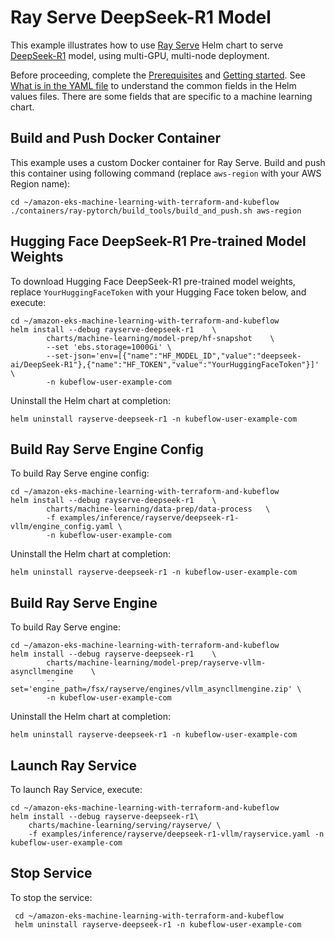 # Ray Serve DeepSeek-R1 Model

This example illustrates how to use [Ray Serve](../../../charts/machine-learning/training/rayserve/) Helm chart to serve [DeepSeek-R1](https://huggingface.co/deepseek-ai/DeepSeek-R1) model, using multi-GPU, multi-node deployment. 

Before proceeding, complete the [Prerequisites](../../../../README.md#prerequisites) and [Getting started](../../../../README.md#getting-started). See [What is in the YAML file](../../../../README.md#yaml-recipes) to understand the common fields in the Helm values files. There are some fields that are specific to a machine learning chart.

## Build and Push Docker Container

This example uses a custom Docker container for Ray Serve. Build and push this container using following command (replace `aws-region` with your AWS Region name):

    cd ~/amazon-eks-machine-learning-with-terraform-and-kubeflow
    ./containers/ray-pytorch/build_tools/build_and_push.sh aws-region


## Hugging Face DeepSeek-R1 Pre-trained Model Weights

To download Hugging Face DeepSeek-R1 pre-trained model weights, replace `YourHuggingFaceToken` with your Hugging Face token below, and execute:

    cd ~/amazon-eks-machine-learning-with-terraform-and-kubeflow
    helm install --debug rayserve-deepseek-r1    \
            charts/machine-learning/model-prep/hf-snapshot    \
            --set 'ebs.storage=1000Gi' \
            --set-json='env=[{"name":"HF_MODEL_ID","value":"deepseek-ai/DeepSeek-R1"},{"name":"HF_TOKEN","value":"YourHuggingFaceToken"}]' \
            -n kubeflow-user-example-com

Uninstall the Helm chart at completion:

    helm uninstall rayserve-deepseek-r1 -n kubeflow-user-example-com

## Build Ray Serve Engine Config

To build Ray Serve engine config:

    cd ~/amazon-eks-machine-learning-with-terraform-and-kubeflow
    helm install --debug rayserve-deepseek-r1    \
            charts/machine-learning/data-prep/data-process   \
            -f examples/inference/rayserve/deepseek-r1-vllm/engine_config.yaml \
            -n kubeflow-user-example-com

Uninstall the Helm chart at completion:

    helm uninstall rayserve-deepseek-r1 -n kubeflow-user-example-com

## Build Ray Serve Engine

To build Ray Serve engine:

    cd ~/amazon-eks-machine-learning-with-terraform-and-kubeflow
    helm install --debug rayserve-deepseek-r1    \
            charts/machine-learning/model-prep/rayserve-vllm-asyncllmengine    \
            --set='engine_path=/fsx/rayserve/engines/vllm_asyncllmengine.zip' \
            -n kubeflow-user-example-com

Uninstall the Helm chart at completion:

    helm uninstall rayserve-deepseek-r1 -n kubeflow-user-example-com

## Launch Ray Service

To launch Ray Service,  execute:

    cd ~/amazon-eks-machine-learning-with-terraform-and-kubeflow
    helm install --debug rayserve-deepseek-r1\
        charts/machine-learning/serving/rayserve/ \
        -f examples/inference/rayserve/deepseek-r1-vllm/rayservice.yaml -n kubeflow-user-example-com

## Stop Service

To stop the service:

     cd ~/amazon-eks-machine-learning-with-terraform-and-kubeflow
     helm uninstall rayserve-deepseek-r1 -n kubeflow-user-example-com